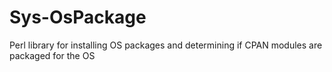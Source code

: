 # Sys-OsPackage
Perl library for installing OS packages and determining if CPAN modules are packaged for the OS
